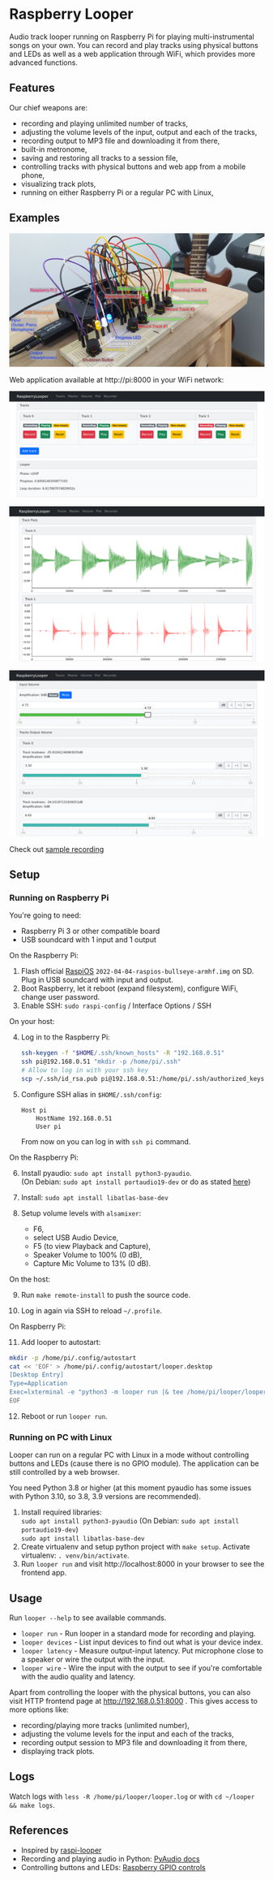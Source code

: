 # Raspberry Looper
Audio track looper running on Raspberry Pi 
for playing multi-instrumental songs on your own.
You can record and play tracks using physical buttons and LEDs
as well as a web application through WiFi,
which provides more advanced functions.

## Features
Our chief weapons are:

- recording and playing unlimited number of tracks,
- adjusting the volume levels of the input, output and each of the tracks, 
- recording output to MP3 file and downloading it from there,
- built-in metronome,
- saving and restoring all tracks to a session file,
- controlling tracks with physical buttons and web app from a mobile phone,
- visualizing track plots,
- running on either Raspberry Pi or a regular PC with Linux,

## Examples
![](./docs/img/device-in-action-labelled.jpg)

Web application available at http://pi:8000 in your WiFi network:

![](./docs/img/screen-tracks.png)

![](./docs/img/screen-plot.png)

![](./docs/img/screen-volume.png)

Check out [sample recording](https://raw.githubusercontent.com/igrek51/raspberry-looper/master/docs/example/list_2022-04-21_remaster.mp3)

## Setup

### Running on Raspberry Pi
You're going to need:

- Raspberry Pi 3 or other compatible board
- USB soundcard with 1 input and 1 output

On the Raspberry Pi:

1. Flash official [RaspiOS](https://www.raspberrypi.com/software/operating-systems/) `2022-04-04-raspios-bullseye-armhf.img` on SD.  
   Plug in USB soundcard with input and output.
2. Boot Raspberry, let it reboot (expand filesystem), configure WiFi, change user password.
3. Enable SSH: `sudo raspi-config` / Interface Options / SSH

On your host:

4. Log in to the Raspberry Pi:
    ```bash
    ssh-keygen -f "$HOME/.ssh/known_hosts" -R "192.168.0.51"
    ssh pi@192.168.0.51 "mkdir -p /home/pi/.ssh"
    # Allow to log in with your ssh key
    scp ~/.ssh/id_rsa.pub pi@192.168.0.51:/home/pi/.ssh/authorized_keys
    ```

5. Configure SSH alias in `$HOME/.ssh/config`:
    ```
    Host pi
        HostName 192.168.0.51
        User pi
    ```
    From now on you can log in with `ssh pi` command.

On the Raspberry Pi:

6. Install pyaudio: `sudo apt install python3-pyaudio`.  
   (On Debian: `sudo apt install portaudio19-dev` or do as stated [here](https://stackoverflow.com/a/35593426/6772197))

7. Install: `sudo apt install libatlas-base-dev`

8. Setup volume levels with `alsamixer`:
    - F6, 
    - select USB Audio Device,
    - F5 (to view Playback and Capture), 
    - Speaker Volume to 100% (0 dB),
    - Capture Mic Volume to 13% (0 dB).

On the host:

9. Run `make remote-install` to push the source code.

10. Log in again via SSH to reload `~/.profile`.

On Raspberry Pi:

11. Add looper to autostart:
```bash
mkdir -p /home/pi/.config/autostart
cat << 'EOF' > /home/pi/.config/autostart/looper.desktop
[Desktop Entry] 
Type=Application
Exec=lxterminal -e "python3 -m looper run |& tee /home/pi/looper/looper.log"
EOF
```

12. Reboot or run `looper run`.

### Running on PC with Linux
Looper can run on a regular PC with Linux in a mode without controlling buttons and LEDs
(cause there is no GPIO module). The application can be still controlled by a web browser.

You need Python 3.8 or higher 
(at this moment pyaudio has some issues with Python 3.10, so 3.8, 3.9 versions are recommended).

1. Install required libraries:  
  `sudo apt install python3-pyaudio` (On Debian: `sudo apt install portaudio19-dev`)  
  `sudo apt install libatlas-base-dev`
2. Create virtualenv and setup python project with `make setup`. Activate virtualenv: `. venv/bin/activate`.
3. Run `looper run` and visit http://localhost:8000 in your browser to see the frontend app.

## Usage
Run `looper --help` to see available commands.

- `looper run` - Run looper in a standard mode for recording and playing.
- `looper devices` - List input devices to find out what is your device index.
- `looper latency` - Measure output-input latency. 
  Put microphone close to a speaker or wire the output with the input.
- `looper wire` - Wire the input with the output to see 
  if you're comfortable with the audio quality and latency.

Apart from controlling the looper with the physical buttons, 
you can also visit HTTP frontend page at http://192.168.0.51:8000 .
This gives access to more options like:

- recording/playing more tracks (unlimited number), 
- adjusting the volume levels for the input and each of the tracks, 
- recording output session to MP3 file and downloading it from there,
- displaying track plots.

## Logs
Watch logs with `less -R /home/pi/looper/looper.log` or with `cd ~/looper && make logs`.

## References
- Inspired by [raspi-looper](https://github.com/RandomVertebrate/raspi-looper)
- Recording and playing audio in Python: [PyAudio docs](http://people.csail.mit.edu/hubert/pyaudio/#docs)
- Controlling buttons and LEDs: [Raspberry GPIO controls](https://gpiozero.readthedocs.io/en/stable/recipes.html)
